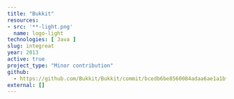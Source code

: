 ```yaml
---
title: "Bukkit"
resources:
- src: '**-light.png'
  name: logo-light
technologies: [ Java ]
slug: integreat
year: 2013
active: true
project_type: "Minor contribution"
github:
  - https://github.com/Bukkit/Bukkit/commit/bcedb6be8560084adaa6ae1a1bf13a134d1ef9bd
external: []
---
```

